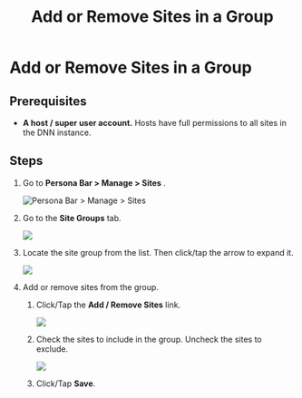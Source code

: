 ﻿---
uid: add-or-remove-sites-in-group
locale: en
title: Add or Remove Sites in a Group
dnneditions: Evoq Content,Evoq Engage
dnnversion: 09.02.00
related-topics: create-site-group,edit-site-group,delete-site-group
---

# Add or Remove Sites in a Group

## Prerequisites

*   **A host / super user account.** Hosts have full permissions to all sites in the DNN instance.

## Steps

1.  Go to **Persona Bar \> Manage \> Sites** .
    
    ![Persona Bar > Manage > Sites](/images/scr-pbar-host-Manage-E91.png)
    
2.  Go to the **Site Groups** tab.
    
      
    
    ![](/images/scr-Sites-SiteGroupsTab-E90.png)
    
      
    
3.  Locate the site group from the list. Then click/tap the arrow to expand it.
    
      
    
    ![](/images/scr-Sites-SiteGroups-Arrow-E90.png)
    
      
    
4.  Add or remove sites from the group.
    1.  Click/Tap the **Add / Remove Sites** link.
        
          
        
        ![](/images/scr-Sites-SiteGroups-Edit-AddRemoveSites-E90.png)
        
          
        
    2.  Check the sites to include in the group. Uncheck the sites to exclude.
        
          
        
        ![](/images/scr-Sites-SiteGroups-Edit-AddRemoveSites-List-E90.png)
        
          
        
    3.  Click/Tap **Save**.
